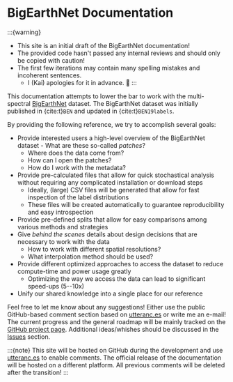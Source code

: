 # BigEarthNet Documentation

:::{warning}
- This site is an initial draft of the BigEarthNet documentation!
- The provided code hasn't passed any internal reviews and should only be copied with caution!
- The first few iterations may contain many spelling mistakes and incoherent sentences.
  -  I (Kai) apologies for it in advance. 🙂
:::

This documentation attempts to lower the bar to work with the multi-spectral [BigEarthNet](http://bigearth.net/) dataset.
The BigEarthNet dataset was initially published in {cite:t}`BEN` and
updated in {cite:t}`BEN19labels`.

By providing the following reference, we try to accomplish several goals:

- Provide interested users a high-level overview of the BigEarthNet dataset - What are these so-called _patches_?
  - Where does the data come from?
  - How can I open the patches?
  - How do I work with the metadata?
- Provide pre-calculated files that allow for quick stochastical analysis without requiring any complicated installation or download steps
  - Ideally, (large) CSV files will be generated that allow for fast inspection of the label distributions
  - These files will be created automatically to guarantee reproducibility and easy introspection
- Provide pre-defined splits that allow for easy comparisons among various methods and strategies
- Give _behind the scenes_ details about design decisions that are necessary to work with the data
    - How to work with different spatial resolutions?
    - What interpolation method should be used?
- Provide different optimized approaches to access the dataset to reduce compute-time and power usage greatly
    - Optimizing the way we access the data can lead to significant speed-ups (5--10x)
- Unify our shared knowledge into a single place for our reference

Feel free to let me know about any suggestions!
Either use the public GitHub-based comment section based on [utteranc.es](https://utteranc.es/) or write me an e-mail!
The current progress and the general roadmap will be mainly tracked on the [GitHub project page](https://github.com/kai-tub/ben-docs/projects/1).
Additional ideas/whishes should be discussed in the [Issues](https://github.com/kai-tub/ben-docs/issues) section.


:::{note}
This site will be hosted on GitHub during the development and use [utteranc.es](https://utteranc.es) to enable comments.
The official release of the documentation will be hosted on a different platform.
All previous comments will be deleted after the transition!
:::

```{bibliography}
```

<!-- TODO:
Actually push to GitHub -->
